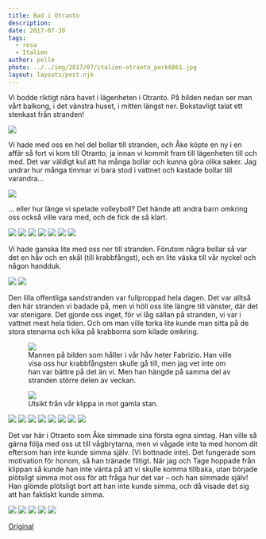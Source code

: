```yaml
---
title: Bad i Otranto
description: 
date: 2017-07-30
tags:
  - resa
  - Italien
author: pelle
photo: ../../img/2017/07/italien-otranto_perk6061.jpg
layout: layouts/post.njk
---
```

Vi bodde riktigt nära havet i lägenheten i Otranto. På bilden nedan ser man vårt balkong, i det vänstra huset, i mitten längst ner. Bokstavligt talat ett stenkast från stranden!

<img class="alignnone size-full wp-image-234" src="../../img/2017/07/italien-bad-i-otranto_perk6796.jpg">

Vi hade med oss en hel del bollar till stranden, och Åke köpte en ny i en affär så fort vi kom till Otranto, ja innan vi kommit fram till lägenheten till och med. Det var väldigt kul att ha många bollar och kunna göra olika saker. Jag undrar hur många timmar vi bara stod i vattnet och kastade bollar till varandra...

<img class="breakout alignnone wp-image-235 size-full" src="../../img/2017/07/italien-bad-i-otranto_perk6756.jpg">

... eller hur länge vi spelade volleyboll? Det hände att andra barn omkring oss också ville vara med, och de fick de så klart.


<img class="alignnone size-full wp-image-236" src="../../img/2017/07/italien-bad-i-otranto_perk6743.jpg">

<img class="alignnone size-full wp-image-237" src="../../img/2017/07/italien-bad-i-otranto_perk6738.jpg"> 

<img class="alignnone size-full wp-image-238" src="../../img/2017/07/italien-bad-i-otranto_perk6741.jpg"> 

<img class="alignnone size-full wp-image-239" src="../../img/2017/07/italien-bad-i-otranto_perk6733.jpg"> 

<img class="alignnone size-full wp-image-240" src="../../img/2017/07/italien-bad-i-otranto_perk6715.jpg">

<img class="alignnone size-full wp-image-241" src="../../img/2017/07/italien-bad-i-otranto_perk6718.jpg">

<img class="alignnone size-full wp-image-242" src="../../img/2017/07/italien-bad-i-otranto_perk6702.jpg">

Vi hade ganska lite med oss ner till stranden. Förutom några bollar så var det en håv och en skål (till krabbfångst), och en lite väska till vår nyckel och någon handduk.

<img class="breakout alignnone wp-image-243 size-full" src="../../img/2017/07/italien-bad-i-otranto_perk6683.jpg">

<img class="alignnone size-full wp-image-244" src="../../img/2017/07/italien-bad-i-otranto_perk6674.jpg">

Den lilla offentliga sandstranden var fullproppad hela dagen. Det var alltså den här stranden vi badade på, men vi höll oss lite längre till vänster, där det var stenigare. Det gjorde oss inget, för vi låg sällan på stranden, vi var i vattnet mest hela tiden. Och om man ville torka lite kunde man sitta på de stora stenarna och kika på krabborna som kilade omkring.

<figure>
    <img class="breakout wp-image-246 size-full" src="../../img/2017/07/italien-bad-i-otranto_perk6076.jpg">
    <figcaption>
        Mannen på bilden som håller i vår håv heter Fabrizio. Han ville visa oss hur krabbfångsten skulle gå till, men jag vet inte om han var bättre på det än vi. Men han hängde på samma del av stranden större delen av veckan.
    </figcaption>
</figure>

<figure>
    <img class="breakout wp-image-249 size-full" src="../../img/2017/07/italien-otranto_perk6061.jpg">
    <figcaption>Utsikt från vår klippa in mot gamla stan.</figcaption>
</figure>

<img class="breakout alignnone wp-image-245 size-full" src="../../img/2017/07/italien-bad-i-otranto_perk6096.jpg">

<img class="alignnone size-full wp-image-247" src="../../img/2017/07/italien-bad-i-otranto_perk6069.jpg">

<img class="alignnone size-full wp-image-248" src="../../img/2017/07/italien-bad-i-otranto_perk6067.jpg">

<img class="alignnone size-full wp-image-250" src="../../img/2017/07/italien-otranto_perk6057.jpg">

<img class="alignnone size-full wp-image-251" src="../../img/2017/07/italien-bad-i-otranto_perk6047.jpg">

<img class="alignnone size-full wp-image-252" src="../../img/2017/07/italien-bad-i-otranto_perk6040.jpg">

<img class="alignnone size-full wp-image-253" src="../../img/2017/07/italien-otranto_perk5963.jpg">

<img class="alignnone size-full wp-image-254" src="../../img/2017/07/italien-bad-i-otranto_perk5613.jpg">

Det var här i Otranto som Åke simmade sina första egna simtag. Han ville så gärna följa med oss ut till vågbrytarna, men vi vågade inte ta med honom dit eftersom han inte kunde simma själv. (Vi bottnade inte). Det fungerade som motivation för honom, så han tränade flitigt. När jag och Tage hoppade från klippan så kunde han inte vänta på att vi skulle komma tillbaka, utan började plötsligt simma mot oss för att fråga hur det var – och han simmade själv! Han glömde plötsligt bort att han inte kunde simma, och då visade det sig att han faktiskt kunde simma.


<img class="alignnone size-full wp-image-255" src="../../img/2017/07/italien-bad-i-otranto_perk5604.jpg">

<img class="alignnone size-full wp-image-256" src="../../img/2017/07/italien-bad-i-otranto_perk5574.jpg">

<img class="breakout alignnone wp-image-257 size-full" src="../../img/2017/07/italien-bad-i-otranto_perk5542.jpg">

<img class="alignnone size-full wp-image-258" src="../../img/2017/07/italien-bad-i-otranto_perk5543.jpg">

<img class="alignnone size-full wp-image-259" src="../../img/2017/07/italien-bad-i-otranto_perk5536.jpg">

[Original](http://kroons.se/familj/2017/07/30/bad-i-otranto/)